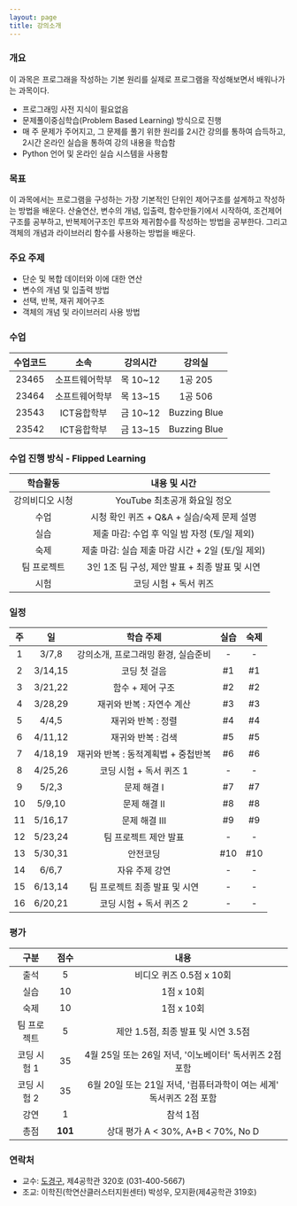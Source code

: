 ```yaml
---
layout: page
title: 강의소개
---
```


### 개요
이 과목은 프로그래을 작성하는 기본 원리를 실제로 프로그램을 작성해보면서 배워나가는 과목이다.
- 프로그래밍 사전 지식이 필요없음
- 문제풀이중심학습(Problem Based Learning) 방식으로 진행
- 매 주 문제가 주어지고, 그 문제를 풀기 위한 원리를 2시간 강의를 통하여 습득하고, 2시간 온라인 실습을 통하여 강의 내용을 학습함
- Python 언어 및 온라인 실습 시스템을 사용함

### 목표
이 과목에서는 프로그램을 구성하는 가장 기본적인 단위인 제어구조를 설계하고 작성하는 방법을 배운다. 산술연산, 변수의 개념, 입출력, 함수만들기에서 시작하여, 조건제어구조를 공부하고, 반복제어구조인 루프와 제귀함수를 작성하는 방법을 공부한다. 그리고 객체의 개념과 라이브러리 함수를 사용하는 방법을 배운다.

### 주요 주제
- 단순 및 복합 데이터와 이에 대한 연산
- 변수의 개념 및 입출력 방법
- 선택, 반복, 재귀 제어구조
- 객체의 개념 및 라이브러리 사용 방법

### 수업

| 수업코드 | 소속 | 강의시간 | 강의실 |
|:----:|:-----:|:-----:|:-----:|
| 23465 | 소프트웨어학부 | 목 10~12 | 1공 205 |
| 23464 | 소프트웨어학부 | 목 13~15 | 1공 506 |
| 23543 | ICT융합학부 | 금 10~12 | Buzzing Blue |
| 23542 | ICT융합학부 | 금 13~15 | Buzzing Blue |

### 수업 진행 방식 - Flipped Learning

| 학습활동 | 내용 및 시간 |
|:----:|:-----:|
| 강의비디오 시청 | YouTube 최초공개 화요일 정오 |
| 수업 | 시청 확인 퀴즈 + Q&A + 실습/숙제 문제 설명 |
| 실습 | 제출 마감: 수업 후 익일 밤 자정 (토/일 제외) |
| 숙제 | 제출 마감: 실습 제출 마감 시간 + 2일 (토/일 제외) |
| 팀 프로젝트 | 3인 1조 팀 구성, 제안 발표 + 최종 발표 및 시연  |
| 시험 | 코딩 시험 + 독서 퀴즈  |

### 일정

| 주 | 일 | 학습 주제 | 실습 | 숙제 |
|:----:|:-----:|:-----:|:-----:|:-----:|
|  1  | 3/7,8 | 강의소개, 프로그래밍 환경, 실습준비 | - | - |
|  2  | 3/14,15 | 코딩 첫 걸음 | #1 | #1 |
|  3  | 3/21,22 | 함수 + 제어 구조 | #2 | #2 |
|  4  | 3/28,29 | 재귀와 반복 : 자연수 계산 | #3 | #3 |
|  5  | 4/4,5 | 재귀와 반복 : 정렬 | #4 | #4 |
|  6  | 4/11,12 | 재귀와 반복 : 검색 | #5 | #5 |
|  7  | 4/18,19 | 재귀와 반복 : 동적계획법 + 중첩반복 | #6 | #6 |
|  8  | 4/25,26 | 코딩 시험 + 독서 퀴즈 1 | - | - |
|  9  | 5/2,3 | 문제 해결 I | #7 | #7 |
|  10 | 5/9,10 | 문제 해결 II | #8 | #8 |
|  11 | 5/16,17 | 문제 해결 III | #9 | #9 |
|  12 | 5/23,24 | 팀 프로젝트 제안 발표 | - | - |
|  13 | 5/30,31 | 안전코딩 | #10 | #10 |
|  14 | 6/6,7 | 자유 주제 강연 | - | - |
|  15 | 6/13,14 | 팀 프로젝트 최종 발표 및 시연 | - | - |
|  16 | 6/20,21 | 코딩 시험 + 독서 퀴즈 2 | - | - |

### 평가

| 구분 | 점수 | 내용 |
|:---:|:---:|:---:|
| 출석 | 5 | 비디오 퀴즈 0.5점 x 10회 |
| 실습 | 10 | 1점 x 10회 |
| 숙제 | 10 | 1점 x 10회 |
| 팀 프로젝트 | 5 | 제안 1.5점, 최종 발표 및 시연 3.5점 |
| 코딩 시험 1 | 35 | 4월 25일 또는 26일 저녁, '이노베이터' 독서퀴즈 2점 포함 |
| 코딩 시험 2 | 35 | 6월 20일 또는 21일 저녁, '컴퓨터과학이 여는 세계' 독서퀴즈 2점 포함 |
| 강연 | 1 | 참석 1점 |
| 총점 | **101** | 상대 평가 A < 30%, A+B < 70%, No D |


### 연락처

-	교수: [도경구](http://softopians.github.io/doggzone), 제4공학관 320호 (031-400-5667)
-	조교: 이학진(학연산클러스터지원센터) 박성우, 모지환(제4공학관 319호)
